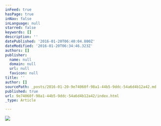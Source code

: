 ```yaml
---
inFeed: true
hasPage: true
inNav: false
inLanguage: null
starred: false
keywords: []
description: ''
datePublished: '2016-01-20T06:40:04.800Z'
dateModified: '2016-01-20T06:34:46.323Z'
authors: []
publisher:
  name: null
  domain: null
  url: null
  favicon: null
title: ''
author: []
sourcePath: _posts/2016-01-20-9e74060f-98a1-44b5-9ddc-54a6d4b12a42.md
published: true
url: 9e74060f-98a1-44b5-9ddc-54a6d4b12a42/index.html
_type: Article

---
```

![](https://the-grid-user-content.s3-us-west-2.amazonaws.com/282ad25a-d816-4ee1-a7e4-997e43609d4d.jpg)
